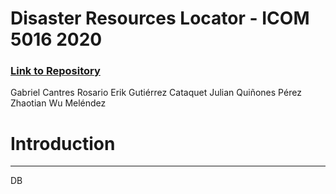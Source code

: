 # Disaster Resources Locator - ICOM 5016 2020


### [Link to Repository](https://github.com/gabrielkn3/DB_proyect)
Gabriel Cantres Rosario
Erik Gutiérrez Cataquet
Julian Quiñones Pérez
Zhaotian Wu Meléndez 




# Introduction
***

DB




